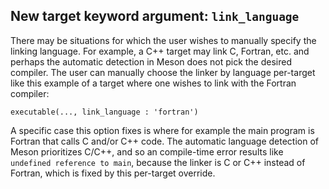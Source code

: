 ## New target keyword argument: `link_language`
There may be situations for which the user wishes to manually specify the linking language.
For example, a C++ target may link C, Fortran, etc. and perhaps the automatic detection in Meson does not pick the desired compiler.
The user can manually choose the linker by language per-target like this example of a target where one wishes to link with the Fortran compiler:
```meson
executable(..., link_language : 'fortran')
```

A specific case this option fixes is where for example the main program is Fortran that calls C and/or C++ code.
The automatic language detection of Meson prioritizes C/C++, and so an compile-time error results like `undefined reference to main`, because the linker is C or C++ instead of Fortran, which is fixed by this per-target override.
